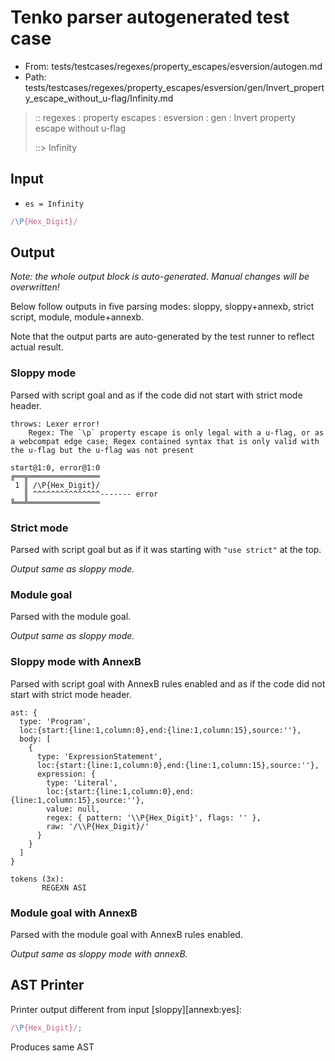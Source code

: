 # Tenko parser autogenerated test case

- From: tests/testcases/regexes/property_escapes/esversion/autogen.md
- Path: tests/testcases/regexes/property_escapes/esversion/gen/Invert_property_escape_without_u-flag/Infinity.md

> :: regexes : property escapes : esversion : gen : Invert property escape without u-flag
>
> ::> Infinity

## Input

- `es = Infinity`

`````js
/\P{Hex_Digit}/
`````

## Output

_Note: the whole output block is auto-generated. Manual changes will be overwritten!_

Below follow outputs in five parsing modes: sloppy, sloppy+annexb, strict script, module, module+annexb.

Note that the output parts are auto-generated by the test runner to reflect actual result.

### Sloppy mode

Parsed with script goal and as if the code did not start with strict mode header.

`````
throws: Lexer error!
    Regex: The `\p` property escape is only legal with a u-flag, or as a webcompat edge case; Regex contained syntax that is only valid with the u-flag but the u-flag was not present

start@1:0, error@1:0
╔══╦════════════════
 1 ║ /\P{Hex_Digit}/
   ║ ^^^^^^^^^^^^^^^------- error
╚══╩════════════════

`````

### Strict mode

Parsed with script goal but as if it was starting with `"use strict"` at the top.

_Output same as sloppy mode._

### Module goal

Parsed with the module goal.

_Output same as sloppy mode._

### Sloppy mode with AnnexB

Parsed with script goal with AnnexB rules enabled and as if the code did not start with strict mode header.

`````
ast: {
  type: 'Program',
  loc:{start:{line:1,column:0},end:{line:1,column:15},source:''},
  body: [
    {
      type: 'ExpressionStatement',
      loc:{start:{line:1,column:0},end:{line:1,column:15},source:''},
      expression: {
        type: 'Literal',
        loc:{start:{line:1,column:0},end:{line:1,column:15},source:''},
        value: null,
        regex: { pattern: '\\P{Hex_Digit}', flags: '' },
        raw: '/\\P{Hex_Digit}/'
      }
    }
  ]
}

tokens (3x):
       REGEXN ASI
`````

### Module goal with AnnexB

Parsed with the module goal with AnnexB rules enabled.

_Output same as sloppy mode with annexB._

## AST Printer

Printer output different from input [sloppy][annexb:yes]:

````js
/\P{Hex_Digit}/;
````

Produces same AST
